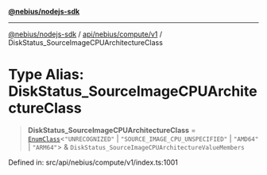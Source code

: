 [**@nebius/nodejs-sdk**](../../../../../README.md)

---

[@nebius/nodejs-sdk](../../../../../README.md) / [api/nebius/compute/v1](../README.md) / DiskStatus_SourceImageCPUArchitectureClass

# Type Alias: DiskStatus_SourceImageCPUArchitectureClass

> **DiskStatus_SourceImageCPUArchitectureClass** = [`EnumClass`](../../../../../runtime/protos/enum/type-aliases/EnumClass.md)\<`"UNRECOGNIZED"` \| `"SOURCE_IMAGE_CPU_UNSPECIFIED"` \| `"AMD64"` \| `"ARM64"`\> & `DiskStatus_SourceImageCPUArchitectureValueMembers`

Defined in: src/api/nebius/compute/v1/index.ts:1001

